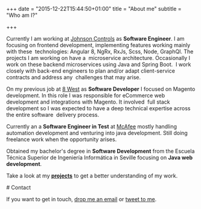 +++
date = "2015-12-22T15:44:50+01:00"
title = "About me"
subtitle = "Who am I?"

+++
<div id="aboutme-section">
<p class="about-text">
    <span class="fa fa-briefcase about-icon"></span>
    Currently I am working at
    <a href="https://www.johnsoncontrols.com/">Johnson Controls</a>
    as <b>Software Engineer</b>. I am focusing on frontend
    development, implementing features working mainly with these 
    technologies: Angular 8, NgRx, RxJs, Scss, Node, GraphQl. The
    projects I am working on have a  microservice architecture.
    Occasionally I work on these backend microservices using Java
    and Spring Boot.  I work closely with back-end engineers to plan
    and/or adapt client-service contracts and address any 
    challenges that may arise.
</p>
<p class="about-text"></p>
<p class="about-text">
    <span class="fa fa-briefcase about-icon"></span>
    On my previous job at
    <a href="https://www.8west.ie/">8 West</a> as
    <b>Software Developer</b> I focused on Magento development. In
    this role I was responsible for eCommerce web development and
    integrations with Magento. It involved  full stack development
    so I was expected to have a deep technical expertise across the
    entire software  delivery process.
</p>
<p class="about-text">
<span class="fa fa-briefcase about-icon"></span>
Currently an a <b>Software Engineer in Test</b> at <a href="https://www.mcafee.com/">McAfee</a> mostly handling automation development and venturing into java development. Still doing freelance work when the opportunity arises.
</p>

<p class="about-text">
<span class="fa fa-graduation-cap about-icon"></span>
Obtained my bachelor's degree in <strong>Software Development</strong> from the Escuela Técnica Superior de Ingeniería Informática in Seville focusing on <b>Java web development</b>.
</p>

<p class="about-text">
<span class="fa fa-file-text-o about-icon"></span>
Take a look at my <strong><a href="/projects">projects</a></strong> to get a better understanding of my work.
</p>
</div>
# Contact

If you want to get in touch, [drop me an email](mailto:david_4_1_4@hotmail.com) or [tweet to me](https://www.twitter.com/davidfloyd).